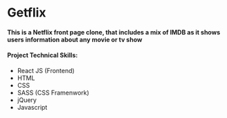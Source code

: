 # Getflix

#### This is a Netflix front page clone, that includes a mix of IMDB as it shows users information about any movie or tv show 



#### Project Technical Skills:
- React JS (Frontend)
- HTML 
- CSS
- SASS (CSS Framenwork)
- jQuery
- Javascript
